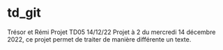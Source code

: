 # td_git
Trésor et Rémi Projet TD05 14/12/22
Projet à 2 du mercredi 14 décembre 2022, ce projet permet de traiter de manière différente un texte.
